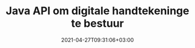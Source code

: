 ---
############################# Static ############################
layout: "product"
date: 2021-04-27T09:31:06+03:00
draft: false

product: "Signature"
product_tag: "signature"
platform: "Java"
platform_tag: "java"

############################# Head ############################
head_title: "Java Digital Signature API, Voeg eSignature by PDF Word Excel Image"
head_description: "Java digitale handtekening API. Elektroniese handtekeningbiblioteek om PDF, Microsoft Word, Excel-sigblaaie, PowerPoint-aanbiedings en beelddokumentformate digitaal te onderteken."

############################# Header ############################
title: "Java API om digitale handtekeninge te bestuur"
description: "Bestuur e-handtekening van beeld-, QR-kode, strepieskode, metadata, teks en stempeltipes in Java-toepassings om beelde en digitale dokumentlêerformate te onderteken."
button:
    enable: true

############################# SubMenu ############################
submenu:
    enable: true
    
    left:
        img_alt: "GroupDocs.Signature for Java"
        image: "https://www.groupdocs.cloud/templates/groupdocs/images/product-logos/groupdocs-signature-java.png"
        product: "GroupDocs.Signature"
        platform: "Java"

    middle:
        button:
            # button loop
            - link: "#overview"
              text: "Oorsig"

            # button loop
            - link: "#features"
              text: "Kenmerke"

            # button loop
            - link: "#support"
              text: "Ondersteuning"

            # button loop
            - link: "https://products.groupdocs.app/signature"
              text: "Regstreekse Demo"

            # button loop
            - link: "https://purchase.groupdocs.com/pricing/signature/java"
              text: "Pryse"

    right:
        link_download: "https://downloads.groupdocs.com/signature"
        link_learn: "https://docs.groupdocs.com/signature/java/"
        link_buy: "https://purchase.groupdocs.com"

############################# Overview ############################
overview:
    enable: true
    content: |
      GroupDocs.Signature vir Java API help jou om Java-toepassings te ontwikkel met elektroniese handtekeninge-funksionaliteit om digitale dokumente van ondersteunde formate te onderteken sonder om enige eksterne sagteware te installeer. Dit ondersteun manipulasie en bestuur van verskillende soorte e-handtekeninge soos beeld, strepieskode, QR-kode, stempel, teks, optiese en metadata. Al jou elektroniese besigheidsdokumente soos Microsoft Office Word, PowerPoint-aanbiedings, Excel-sigblaaie, beelde en PDF-lêers kan digitaal onderteken word deur handtekeningeienskappe aan te pas, bv. skaduwee, afmetings, belyning en meer volgens u vereistes. Die digitale handtekeningbiblioteek is eenvoudig en liggewig, wat bestaan ​​uit 'n enkele DLL-lêer wat maklik in 'n nuwe of 'n bestaande Java-toepassing geïntegreer kan word.  

      Deur GroupDocs.Signature vir Java API kan jy alle geregistreerde sertifikate vanaf die stelsel laai, of bestaande handtekeninge opspoor deur eenvoudige en gevorderde soektog te gebruik. Die opsies om met wagwoordbeskermde dokumente te werk, algemene handtekeningeienskappe te spesifiseer (teksgrootte, ondeursigtigheid, rotasie, verifikasie, lettertipe-eienskappe, kleuropsies, bladsynommer, breedte, bo, links, ens.) en ondersteuning van die implementering van verskillende eSignature-tipes maak dit 'n betroubare e-Signatures bestuur oplossing vir digitale dokumente.  

      GroupDocs.Signature vir Java is versoenbaar met alle Java-weergawes en ondersteun gewilde bedryfstelsels (Windows, Linux, MacOS) wat in staat is om Java-looptyd te laat loop
    tabs:
      enable: true
      
      ## TAB ONE ##
      tab_one:
        description: |
          Dit is 'n oorsig van GroupDocs.Signature-kenmerke vir Java:
      
        right:
          enable: true
          icon: "fab fa-html5"
          title: "Tipes handtekeninge"
          content: |
            * Teks Handtekening
            * Beeld handtekening
            * Digitale handtekeninge
            * QR-kode handtekening
            * Streepkode handtekening
            * Stempel Handtekening
            * Vorm-veld Handtekening
      
      ## TAB TWO ##
      tab_two:
        description: |
          Java elektroniese ondertekening API ondersteun verskeie dokument lêer formate soos hieronder gelys. [Ondersteunde dokumentformate.](https://docs.groupdocs.com/signature/java/supported-document-formats/)

        left:
          enable: true
          table:
            # table loop
            - title: "Microsoft Office"
              content: |
                * **Word:** DOC, DOCX, DOCM, DOT, DOTX, DOTM, RTF, TXT
                * **Excel:** XLS, XLSX, XLSM, XLSB, XLTM, XLT, XLTM, XLTX, XLAM, SXC, SpreadsheetML
                * **PowerPoint:** PPT, PPTX, PPS, PPSX, PPSM, POT, POTM, POTX, PPTM

        right:
          enable: true
          table:
            # table loop
            - title: "Images & Other Formats"
              content: |
                * **Beelde**: JPG, BMP, PNG, TIFF, GIF, DCM, WEBP
                * **OpenDocument**: ODT, OTT, OTS, ODS, ODP, OTP, ODG
                * **Jpeg2000**: JP2, JPF, JPX, J2K, J2C, JPM
                * **Metafile**: EMF, WMF, CMX
                * **Draagbaar**: PDF
                * **Skaalbare vektorgrafika**: CDR, SVG
                * **Adobe Photoshop**: PSD
                * **Ander**: DJVU

      ## TAB THREE ##
      tab_three:
        description: |
          GroupDocs.Signature vir Java ondersteun die volgende bedryfstelsels, raamwerke en pakketbestuurders:
        
        left:
          enable: true
          table:
            # table loop
            - icon: "fab fa-windows"
              title: "Bedryfstelsels"
              content: |
                * Microsoft Windows Desktop
                * Microsoft Windows Server
                * Linux
                * MacOS

            # table loop
            - icon: "fas fa-code"
              title: "Ondersteunde raamwerke"
              content: |
                * Java 7 (1.7) and above

        right:
          enable: true
          table:
            # table loop
            - icon: "fas fa-cogs"
              title: "Ontwikkelingsomgewings"
              content: |
                * NetBeans
                * IntelliJ IDEA
                * Eclipse
            # table loop
            - icon: "fas fa-tools"
              title: "Bou outomatiseringsinstrument"
              content: |
                * Maven

############################# Features ############################
features:
    enable: true
    title: "GroupDocs.Signature vir Java-kenmerke"

    feature:
      # feature loop
      - icon: "fas fa-copy"
        content: "Skep, lees, wysig, versteek en verwyder e-handtekeninge van ondersteunde dokumentformate"

      # feature loop
      - icon: "fas fa-eye"
        content: "Toegang tot ondertekende dokument vanaf stroom, relatiewe pad of absolute pad"

      # feature loop
      - icon: "fas fa-bolt"
        content: "Pas tekshandtekening toe op dokumente, sigblaaie, aanbiedings, prente en PDF-lêers"
      
      # feature loop
      - icon: "fas fa-file-powerpoint"
        content: "Voeg tekshandtekening as annotasie, plakker, prent by PDF-lêers, konfigureer ook styl en kleur"

      # feature loop
      - icon: "fas fa-code"
        content: "Teken PDF-dokument, beeldlêer en kry uitvoer in verskillende lêerformaat"

      # feature loop
      - icon: "fas fa-cloud"
        content: "Teken prente digitaal met tekshandtekening as watermerk en voeg deursigtigheid, rotasie by eSignature"

      # feature loop
      - icon: "fas fa-remove-format"
        content: "Soek sertifikate en teken Microsoft Word-, Excel- en PDF-dokumente met digitale sertifikate"

      # feature loop
      - icon: "fas fa-comment-slash"
        content: "Teken woordverwerkingsdokumentformate met inheemse tekswatermerke"

      # feature loop
      - icon: "fas fa-location-arrow"
        content: "Gebruik QR-kode, strepieskode om woord-, skyfie-, sel-, PDF- en beeldlêers te teken"

      # feature loop
      - icon: "fas fa-border-all"
        content: "Konfigureer en pas stempelhandtekeninge toe op veilige ondersteunde lêerformate"

      # feature loop
      - icon: "fas fa-wrench"
        content: "Stel prenthandtekeninge op en ken dit toe aan dokumente, sigblaaie, aanbiedings, prente en PDF-lêers"

      # feature loop
      - icon: "fas fa-columns"
        content: "Stel handtekeningeienskappe op, bv. Kyk en voel, kantlyne, belyning, ens."

      # feature loop
      - icon: "fas fa-file-word"
        content: "Pas digitale handtekening toe op wagwoordbeskermde dokument"

      # feature loop
      - icon: "fas fa-envelope"
        content: "Voer teksverifikasie van PDF-dokumente uit met die handtekeninghanteerder"

      # feature loop
      - icon: "fas fa-print"
        content: "Digitale verifikasie van Word-, sel-, PDF-dokumente met .CER- en .PFX-sertifikaathouers"

      # feature loop
      - icon: "fas fa-file-archive"
        content: "Spesifiseer verskillende maateenheidtipes (bv. millimeter, piksels, ens.) vir PDF-tekshandtekeninge"

      # feature loop
      - icon: "fas fa-lock"
        content: "Verkry dokumentinligting via lêer of URL - Voeg vormveldhandtekeninge by PDF-dokumente"

      # feature loop
      - icon: "fas fa-file-code"
        content: "Voeg pasgemaakte data-objek, ingebedde VCard, e-pos, EPC, MeCard of gebeurtenisobjek by QR-kode"
      
      # feature loop
      - icon: "fas fa-fill-drip"
        content: "Pas verskillende kwasstyle op handtekeninge toe, bv. gradiënt, radiaal, solied en tekstuurkwas"

      # feature loop
      - icon: "fas fa-file-excel"
        content: "Teken dokument wat by FTP of Azure Cloud Storage geleë is"

      # feature loop
      - icon: "fas fa-heading"
        content: "Stel teksbelyning binne vorms vir dokumente, skyfies, prente en PDF-lêers"

      # feature loop
      - icon: "fas fa-project-diagram"
        content: "Soek, verifieer en teken PowerPoint-aanbiedingsdokumente digitaal"

      # feature loop
      - icon: "fas fa-cube"
        content: "Plaas handtekening met behulp van pixels in seldokumente en teksposisionering vir stempelhandtekeninge"

      # feature loop
      - icon: "fab fa-uncharted"
        content: "Implementeer Reghoekstempelhandtekening met afgeronde hoeke"

       # feature loop
      - icon: "fab fa-uncharted"
        content: "Brei strepieskode- en QR-kode-handtekeninge uit met beelddata-inhoud"

       # feature loop
      - icon: "fab fa-uncharted"
        content: "Voeg geënkripteerde metadata-handtekeninge by terwyl u met teken- en soekopsies werk"

       # feature loop
      - icon: "fab fa-uncharted"
        content: "Sluit pasgemaakte voorwerpe in metadata-handtekeninge in in Word, Excel en aanbiedings"

    more_feature:
      # more_feature_loop
      - title: "Konfigureer en pas e-handtekeninge maklik toe"
        content: |
          GroupDocs.Signature vir Java API stel dit in staat om eSignatures op te stel en by ondersteunde dokumentformate te voeg. Hier volg 'n kodevoorbeeld wat wys hoe eenvoudig dit is om 'n tekshandtekening op 'n PDF-lêer toe te pas:

          ```java
          Signature signature = new Signature("sample.pdf");

          TextSignOptions options = new TextSignOptions("John Smith");
          // stel handtekeningposisie in
          options.setLeft(100);
          options.setTop(100);
          
          // stel handtekening reghoek
          options.setWidth(100);
          options.setHeight(30);

          // stel tekskleur en lettertipe in
          options.setForeColor(Color.RED);
          SignatureFont signatureFont = new SignatureFont();
          signatureFont.setSize(12);
          signatureFont.setFamilyName("Comic Sans MS");
          options.setFont(signatureFont);
          options.setSignatureImplementation(TextSignatureImplementation.Sticker)

          // teken dokument na lêer
          signature.sign("sample_signed.pdf", options);
          ```

      # more_feature_loop
      - title: "Ondersteunde strepieskode-enkoderingstipes vir eSignature"
        content: |
          Deur GroupDocs.Signature vir Java API te gebruik, kan jy strepieskode en QR-kode Handtekeninge toepas op ondersteunde lêerformate. GroupDocs.Signature vir Java ondersteun 'n groot verskeidenheid strepieskode-enkoderingstipes om aan die meeste vereistes te voldoen. Die ondersteunde strepieskode-enkoderingstipes sluit in Kode 11, Kode 128, Kode 16K/32, Databalkkodes, GS1 Kodeblok, ISBN, ISMN, ISSN, ITF16, Pdf147, EAN8, EAN13, EAN14, UPCA, UPCE, ITF14, Kode39 Standaard en Kode39 Uitgebreid.

          Net so laat GroupDocs.Signature vir Java API jou toe om QR-kodetipes te gebruik, soos QR, Aztec en Data Matrix. Ondersteunde QR-kode-enkoderingstipes sluit in Aztec, DataMatrix, GS1 DataMatrix en GS1 QR.

      # more_feature_loop
      - title: "Soek handtekeninge en sertifikate"
        content: |
          Deur GroupDocs.Signature vir Java API kan jy QR-kode en strepieskode-handtekeninge in enige dokument, aanbieding, sigblad, prent sowel as PDF-lêer soek en die soekresultaat haal. Jy kan ook pasgemaakte data-objek soek vanaf dokumente wat met QR-kode-handtekening onderteken is, sowel as deursoek na standaard-VCard en e-posvoorwerp van dokumente wat met QR-kode onderteken is. Die verifikasie van geënkripteerde teks van QR-kode-handtekeninge sowel as soek na metadata-handtekening in PDF-dokumente word ook ondersteun. Pas bykomende soekkriteria toe vir digitale handtekeninge van Words & Cells-dokumente.  

          Soekopsie is ook beskikbaar vir metadata-handtekening vir word-dokumente, skyfies en sigblaaie, terwyl vormveldsoektog vir PDF-dokumente beskikbaar is.

      # more_feature_loop
      - title: "Stel eSignature-eienskappe op"
        content: |
          Om die UX van eindgebruikers te verbeter, bied GroupDocs.Signature vir Java API baie eienskappe wat redelik maklik gekonfigureer kan word. U kan lettertipe- en kleuropsies instel (agtergrondkleur, voorgrondkleur, vetdruk, kursief, onderstreep, lettertipefamilie, lettergrootte, ens.), Agtergrond- en randopsies (agtergrondkleur, agtergronddeursigtigheid, randkleur, randstreepstyl, grensgewig, Grensdeursigtigheid, ens.), Handtekeningkantlyne (links, bo, breedte, hoogte, opvulling ens.), en Stel beeldhandtekeningarea en handtekeningbelyning op (horisontale belyning, vertikale belyning ens.).

############################# Support ############################
support:
    enable: true

############################# Solutions ############################
solutions:
    enable: true
    title: "GroupDocs.Signature bied API's vir dokumentondertekening vir ander gewilde ontwikkelingsomgewings"

    solution:
        # solution loop
        - img_alt: "GroupDocs.Signature for .NET"
          image: "https://www.groupdocs.cloud/templates/groupdocs/images/product-logos/groupdocs-signature-net.png"
          product: "GroupDocs.Signature"
          platform: ".NET"
          link: "/signature/net/"

############################# Back to top ###############################
back_to_top:
  enable: true
---